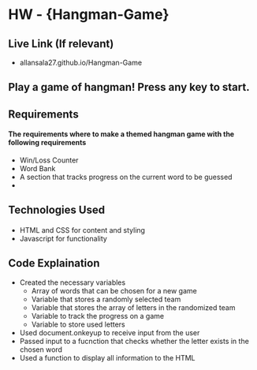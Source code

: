 # HW - {Hangman-Game}


## Live Link (If relevant)
 - allansala27.github.io/Hangman-Game

## Play a game of hangman! Press any key to start.

## Requirements
#### The requirements where to make a themed hangman game with the following requirements
- Win/Loss Counter
- Word Bank
- A section that tracks progress on the current word to be guessed
- 

## Technologies Used
#### 
- HTML and CSS for content and styling
- Javascript for functionality 

## Code Explaination
- Created the necessary variables
	- Array of words that can be chosen for a new game
	- Variable that stores a randomly selected team
	- Variable that stores the array of letters in the randomized team
	- Variable to track the progress on a game
	- Variable to store used letters
- Used document.onkeyup to receive input from the user
- Passed input to a fucnction that checks whether the letter exists in the chosen word
- Used a function to display all information to the HTML

